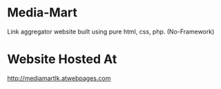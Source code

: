 # Media-Mart
Link aggregator website built using pure html, css, php. (No-Framework)

# Website Hosted At
http://mediamartlk.atwebpages.com
